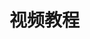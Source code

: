 <!--
 * @Author: your name
 * @Date: 2020-12-27 09:28:11
 * @LastEditTime: 2020-12-27 09:45:38
 * @LastEditors: Please set LastEditors
 * @Description: In User Settings Edit
 * @FilePath: \book.respi.website\docs\视频教程\README.md
-->
# 视频教程